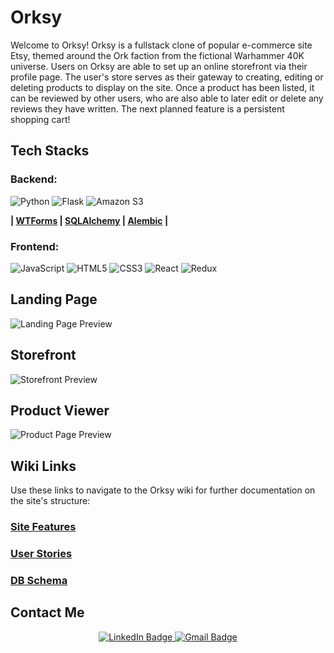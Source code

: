 # Orksy

Welcome to Orksy! Orksy is a fullstack clone of popular e-commerce site Etsy, themed around the Ork faction from the fictional Warhammer 40K universe. Users on Orksy are able to set up an online storefront via their profile page. The user's store serves as their gateway to creating, editing or deleting products to display on the site. Once a product has been listed, it can be reviewed by other users, who are also able to later edit or delete any reviews they have written.  The next planned feature is a persistent shopping cart!

## Tech Stacks

### Backend:
![Python](https://img.shields.io/badge/python-3670A0?style=for-the-badge&logo=python&logoColor=ffdd54)
![Flask](https://img.shields.io/badge/flask-%23000.svg?style=for-the-badge&logo=flask&logoColor=white)
![Amazon S3](https://img.shields.io/static/v1?style=for-the-badge&message=Amazon+S3&color=569A31&logo=Amazon+S3&logoColor=FFFFFF&label=)

**| [WTForms](https://wtforms.readthedocs.io/en/3.0.x/) | [SQLAlchemy](https://www.sqlalchemy.org/) | [Alembic](https://alembic.sqlalchemy.org/en/latest/) |**

### Frontend:
![JavaScript](https://img.shields.io/badge/javascript-%23323330.svg?style=for-the-badge&logo=javascript&logoColor=%23F7DF1E)
![HTML5](https://img.shields.io/badge/html5-%23E34F26.svg?style=for-the-badge&logo=html5&logoColor=white)
![CSS3](https://img.shields.io/badge/css3-%231572B6.svg?style=for-the-badge&logo=css3&logoColor=white)
![React](https://img.shields.io/badge/react-%2320232a.svg?style=for-the-badge&logo=react&logoColor=%2361DAFB)
![Redux](https://img.shields.io/badge/redux-%23593d88.svg?style=for-the-badge&logo=redux&logoColor=white)

## Landing Page
![Landing Page Preview](https://user-images.githubusercontent.com/108154848/205359099-9069abcf-71d8-4d05-a5a9-bdecc378df19.jpg)

## Storefront
![Storefront Preview](https://user-images.githubusercontent.com/108154848/205359149-5022c4c9-031f-49c9-984e-7ac3d9a92173.jpg)

## Product Viewer
![Product Page Preview](https://user-images.githubusercontent.com/108154848/205359185-c60ed489-84a3-493c-bbb6-86694bc8e950.jpg)

## Wiki Links
Use these links to navigate to the Orksy wiki for further documentation on the site's structure:

### [Site Features](https://github.com/ChristoGrab/orksy/wiki/Site-Features)
### [User Stories](https://github.com/ChristoGrab/orksy/wiki/User-Stories)
### [DB Schema](https://github.com/ChristoGrab/orksy/wiki/DB-Schema)

## Contact Me

<div id="header" align="center">
  <div id="badges">
  
  <a href="https://www.linkedin.com/in/christo-grabowski-894a82a6" target="_blank">
    <img src="https://img.shields.io/badge/LinkedIn-blue?style=for-the-badge&logo=linkedin&logoColor=white" alt="LinkedIn Badge"/>
  </a>
    
  <a href="mailto:christo.grab@gmail.com" target="_blank">
    <img src="https://img.shields.io/badge/Gmail-D14836?style=for-the-badge&logo=gmail&logoColor=white" alt="Gmail Badge"/>
  </a>
  </div>
</div>

